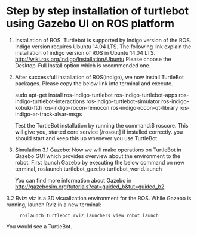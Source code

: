 # Step by step installation of turtlebot using Gazebo UI on ROS platform
1. Installation of ROS.
    Turtlebot is supported by Indigo version of the ROS. Indigo version requires Ubuntu 14.04 LTS. The following link 
    explain the installation of indigo version of ROS in Ubuntu 14.04 LTS.
    http://wiki.ros.org/indigo/Installation/Ubuntu
    Please choose the Desktop-Full Install option which is recommended one. 



2. After successfull installation of ROS(indigo), we now install TurtleBot packages. Please copy the below link into 
  terminal and execute.

      sudo apt-get install ros-indigo-turtlebot ros-indigo-turtlebot-apps ros-indigo-turtlebot-interactions 
      ros-indigo-turtlebot-simulator ros-indigo-kobuki-ftdi ros-indigo-rocon-remocon ros-indigo-rocon-qt-library 
      ros-indigo-ar-track-alvar-msgs

   Test the TurtleBot installation by running the command:$ roscore. This will give you, 
    started core service [/rosout] 
   if installed correctly. 
   you should start and keep this up whenever you use TurtleBot.


3. Simulation
3.1 Gazebo: Now we will make operations on TurtleBot in Gazebo GUI which provides overview about the environment 
    to the robot. First launch Gazebo by executing the below command on new terminal,
         roslaunch turtlebot_gazebo turtlebot_world.launch
      
    You can find more information about Gazebo in http://gazebosim.org/tutorials?cat=guided_b&tut=guided_b2
   
3.2 Rviz: viz is a 3D visualization environment for the ROS. While Gazebo is running, 
     launch Rviz in a new terminal:
    
         roslaunch turtlebot_rviz_launchers view_robot.launch
   
   You would see a TurtleBot.
   



 
    
